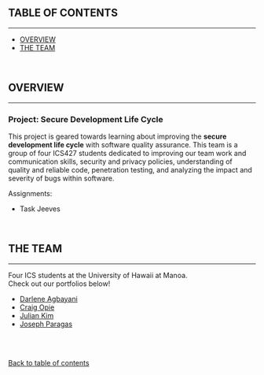 ## TABLE OF CONTENTS
***
* [OVERVIEW](##overview)
* [THE TEAM](##the-team)

<br/>

## OVERVIEW
***
### Project: Secure Development Life Cycle
This project is geared towards learning about improving the <b>secure development life cycle</b> with software quality assurance.  This team is a group of four ICS427 students dedicated to improving our team work and communication skills, security and privacy policies, understanding of quality and reliable code, penetration testing, and analyzing the impact and severity of bugs within software.

Assignments: 
- Task Jeeves

<br/>

## THE TEAM
***
Four ICS students at the University of Hawaii at Manoa.  
Check out our portfolios below! 
* [Darlene Agbayani](https://darleneagbayani.github.io/)
* [Craig Opie](https://craigopie.github.io/)
* [Julian Kim](https://julianki-cs.github.io/)
* [Joseph Paragas](https://joeparagas.github.io/)

<br/><br/>

[Back to table of contents](#table-of-contents)
